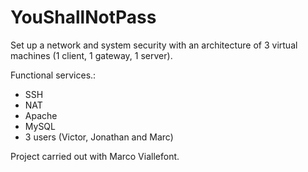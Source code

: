 # YouShallNotPass

Set up a network and system security with an architecture of 3 virtual machines (1 client, 1 gateway, 1 server).

Functional services.:
- SSH
- NAT
- Apache
- MySQL
- 3 users (Victor, Jonathan and Marc)

Project carried out with Marco Viallefont.
